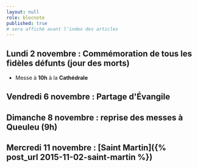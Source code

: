 ```yaml
---
layout: null
role: blocnote
published: true
# sera affiché avant l’index des articles
---
```


## Lundi 2 novembre : Commémoration de tous les fidèles défunts (jour des morts)

- Messe à **10h** à la **Cathédrale**

## Vendredi 6 novembre : Partage d'Évangile

## Dimanche 8 novembre : reprise des messes à Queuleu (9h)

## Mercredi 11 novembre : [Saint Martin]({% post_url 2015-11-02-saint-martin %})


